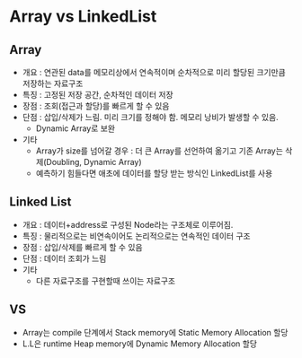 # Array vs LinkedList

## Array

- 개요 : 연관된 data를 메모리상에서 연속적이며 순차적으로 미리 할당된 크기만큼 저장하는 자료구조
- 특징 : 고정된 저장 공간, 순차적인 데이터 저장
- 장점 : 조회(접근과 할당)를 빠르게 할 수 있음
- 단점 : 삽입/삭제가 느림. 미리 크기를 정해야 함. 메모리 낭비가 발생할 수 있음.
  - Dynamic Array로 보완
- 기타
  - Array가 size를 넘어갈 경우 : 더 큰 Array를 선언하여 옮기고 기존 Array는 삭제(Doubling, Dynamic Array)
  - 예측하기 힘들다면 애초에 데이터를 할당 받는 방식인 LinkedList를 사용

## Linked List

- 개요 : 데이터+address로 구성된 Node라는 구조체로 이루어짐.
- 특징 : 물리적으로는 비연속이어도 논리적으로는 연속적인 데이터 구조
- 장점 : 삽입/삭제를 빠르게 할 수 있음
- 단점 : 데이터 조회가 느림
- 기타
  - 다른 자료구조를 구현할때 쓰이는 자료구조

## VS

- Array는 compile 단계에서 Stack memory에 Static Memory Allocation 할당
- L.L은 runtime Heap memory에 Dynamic Memory Allocation 할당
